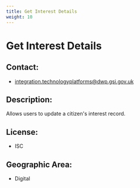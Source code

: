 ```yaml
---
title: Get Interest Details
weight: 10
---
```


# Get Interest Details

## Contact:
 - [integration.technologyplatforms@dwp.gsi.gov.uk](mailto:integration.technologyplatforms@dwp.gsi.gov.uk)

## Description:
Allows users to update a citizen's interest record.

## License:
 - ISC

## Geographic Area:
 - Digital

